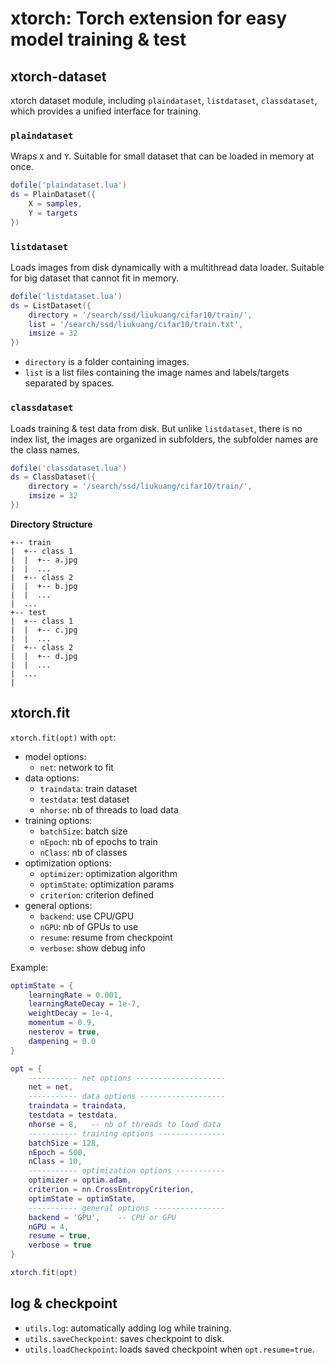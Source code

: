 # xtorch: Torch extension for easy model training & test

## xtorch-dataset
xtorch dataset module, including `plaindataset`, `listdataset`, `classdataset`, which provides a unified interface for training.  

### `plaindataset`
Wraps `X` and `Y`. Suitable for small dataset that can be loaded in memory at once.  

```lua
dofile('plaindataset.lua')
ds = PlainDataset({
    X = samples,
    Y = targets
})
```

### `listdataset`
Loads images from disk dynamically with a multithread data loader. Suitable for big dataset that cannot fit in memory.  
```lua
dofile('listdataset.lua')
ds = ListDataset({
    directory = '/search/ssd/liukuang/cifar10/train/',
    list = '/search/ssd/liukuang/cifar10/train.txt',
    imsize = 32
})
```

- `directory` is a folder containing images.  
- `list` is a list files containing the image names and labels/targets separated by spaces.  

### `classdataset`
Loads training & test data from disk. But unlike `listdataset`, there is no index list,
the images are organized in subfolders, the subfolder names are the class names.
```lua
dofile('classdataset.lua')
ds = ClassDataset({
    directory = '/search/ssd/liukuang/cifar10/train/',
    imsize = 32
})
```

**Directory Structure**  
```
+-- train  
|  +-- class 1
|  |  +-- a.jpg
|  |  ...
|  +-- class 2
|  |  +-- b.jpg
|  |  ...
|  ...
+-- test  
|  +-- class 1
|  |  +-- c.jpg
|  |  ...
|  +-- class 2
|  |  +-- d.jpg
|  |  ...
|  ...
|
```

## xtorch.fit
`xtorch.fit(opt)` with `opt`:
- model options:
    - `net`: network to fit
- data options:  
    - `traindata`: train dataset  
    - `testdata`: test dataset  
    - `nhorse`: nb of threads to load data  
- training options:
    - `batchSize`: batch size
    - `nEpoch`: nb of epochs to train
    - `nClass`: nb of classes
- optimization options:
    - `optimizer`: optimization algorithm
    - `optimState`: optimization params
    - `criterion`: criterion defined
- general options:
    - `backend`: use CPU/GPU
    - `nGPU`: nb of GPUs to use  
    - `resume`: resume from checkpoint  
    - `verbose`: show debug info

Example:  
```lua
optimState = {
    learningRate = 0.001,
    learningRateDecay = 1e-7,
    weightDecay = 1e-4,
    momentum = 0.9,
    nesterov = true,
    dampening = 0.0
}

opt = {
    ----------- net options --------------------
    net = net,
    ----------- data options -------------------
    traindata = traindata,
    testdata = testdata,
    nhorse = 8,   -- nb of threads to load data
    ----------- training options ---------------
    batchSize = 128,
    nEpoch = 500,
    nClass = 10,
    ----------- optimization options -----------
    optimizer = optim.adam,
    criterion = nn.CrossEntropyCriterion,
    optimState = optimState,
    ----------- general options ----------------
    backend = 'GPU',    -- CPU or GPU
    nGPU = 4,
    resume = true,
    verbose = true
}

xtorch.fit(opt)
```

## log & checkpoint  
- `utils.log`: automatically adding log while training.  
- `utils.saveCheckpoint`: saves checkpoint to disk.  
- `utils.loadCheckpoint`: loads saved checkpoint when `opt.resume=true`.  
